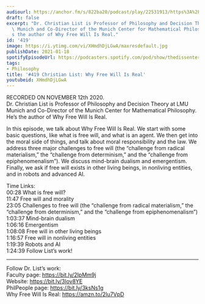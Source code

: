 ```yaml
---
audiourl: https://anchor.fm/s/822ba20/podcast/play/22531913/https%3A%2F%2Fd3ctxlq1ktw2nl.cloudfront.net%2Fstaging%2F2020-10-13%2Fbf5eee63-d4ed-5c63-e803-bd88003c5ee7.m4a
draft: false
excerpt: "Dr. Christian List is Professor of Philosophy and Decision Theory at LMU\
  \ Munich and Co-Director of the Munich Center for Mathematical Philosophy. He\u2019\
  s the author of Why Free Will Is Real."
id: '419'
image: https://i.ytimg.com/vi/XHmdhDjLGwA/maxresdefault.jpg
publishDate: 2021-01-18
spotifyEpisodeUrl: https://podcasters.spotify.com/pod/show/thedissenter/episodes/419-Christian-List-Why-Free-Will-Is-Real-eme4c9
tags:
- Philosophy
title: '#419 Christian List: Why Free Will Is Real'
youtubeid: XHmdhDjLGwA
---
```

<div class="timelinks">

RECORDED ON NOVEMBER 12th 2020.  
Dr. Christian List is Professor of Philosophy and Decision Theory at LMU Munich and Co-Director of the Munich Center for Mathematical Philosophy. He’s the author of Why Free Will Is Real.

In this episode, we talk about Why Free Will Is Real. We start with some basic questions, like what is free will, and what is an agent. We then get into the moral side of things, and talk about moral responsibility and the law. We address three major challenges to free will (the “challenge from radical materialism,” the “challenge from determinism,” and the “challenge from epiphenomenalism”). We discuss mind-brain dualism and emergentism. Finally, we ask if free will exists in other living beings, in nonliving entities, and in robots and advanced AI.

Time Links:  
<time>00:28</time> What is free will?  
<time>11:47</time> Free will and morality  
<time>23:05</time> Challenges to free will (the “challenge from radical materialism,” the “challenge from determinism,” and the “challenge from epiphenomenalism”)  
<time>1:03:37</time> Mind-brain dualism  
<time>1:06:16</time> Emergentism  
<time>1:08:08</time> Free will in other living beings  
<time>1:16:57</time> Free will in nonliving entities  
<time>1:19:39</time> Robots and AI  
<time>1:24:39</time> Follow List’s work!

---

Follow Dr. List’s work:  
Faculty page: https://bit.ly/2IpMm9j  
Website: https://bit.ly/3lov8YE  
PhilPeople page: https://bit.ly/3ksNs1g  
Why Free Will Is Real: https://amzn.to/2Iu7VpD
</div>

